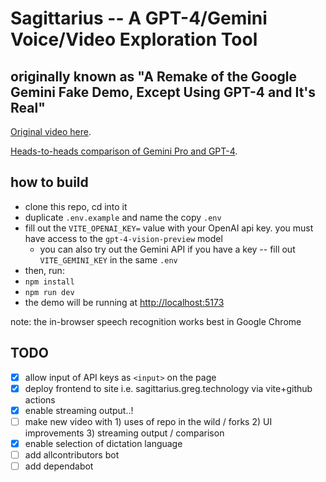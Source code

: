 # Sagittarius -- A GPT-4/Gemini Voice/Video Exploration Tool

## originally known as "A Remake of the Google Gemini Fake Demo, Except Using GPT-4 and It's Real"

[Original video here](https://www.youtube.com/watch?v=__nL7Vc0OCg).

[Heads-to-heads comparison of Gemini Pro and GPT-4](https://www.youtube.com/watch?v=1RrkRA7wuoE).

## how to build

- clone this repo, cd into it
- duplicate `.env.example` and name the copy `.env`
- fill out the `VITE_OPENAI_KEY=` value with your OpenAI api key. you must have access to the `gpt-4-vision-preview` model
  - you can also try out the Gemini API if you have a key -- fill out `VITE_GEMINI_KEY` in the same `.env`
- then, run:
- `npm install`
- `npm run dev`
- the demo will be running at [http://localhost:5173](http://localhost:5173)

note: the in-browser speech recognition works best in Google Chrome

## TODO

- [x] allow input of API keys as `<input>` on the page
- [x] deploy frontend to site i.e. sagittarius.greg.technology via vite+github actions
- [x] enable streaming output..!
- [ ] make new video with 1) uses of repo in the wild / forks 2) UI improvements 3) streaming output / comparison
- [x] enable selection of dictation language
- [ ] add allcontributors bot
- [ ] add dependabot
